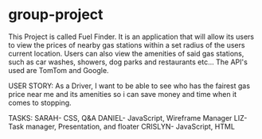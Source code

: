 # group-project
This Project is called Fuel Finder. It is an application that will
allow its users to view the prices of nearby gas stations within a
set radius of the users current location. Users can also view the
amenities of said gas stations, such as car washes, showers, dog parks and
restaurants etc... The API's used are TomTom and Google.

USER STORY: As a Driver, I want to be able to see who has the fairest
gas price near me and its amenities so i can save money and time when
it comes to stopping.

TASKS:
SARAH- CSS, Q&A
DANIEL- JavaScript, Wireframe Manager
LIZ- Task manager, Presentation, and floater
CRISLYN- JavaScript, HTML